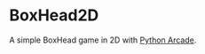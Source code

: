 # BoxHead2D

A simple BoxHead game in 2D with [Python Arcade](https://api.arcade.academy/en/latest/index.html).
